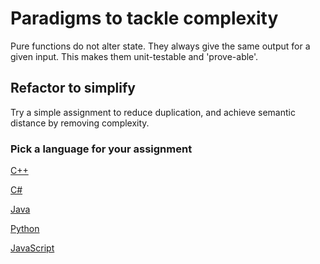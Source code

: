 # Paradigms to tackle complexity

Pure functions do not alter state.
They always give the same output for a given input.
This makes them unit-testable and 'prove-able'.

## Refactor to simplify

Try a simple assignment to reduce duplication, and achieve semantic distance by removing complexity.

### Pick a language for your assignment

[C++](https://classroom.github.com/a/owbUNPaM)

[C#](https://classroom.github.com/a/YPoEoUmG)

[Java](https://classroom.github.com/a/130aj7Hx)

[Python](https://classroom.github.com/a/6SkVUWI5)

[JavaScript](https://classroom.github.com/a/9Ee9vxqP)
